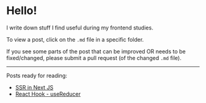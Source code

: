 # Hello!

I write down stuff I find useful during my frontend studies.

To view a post, click on the `.md` file in a specific folder.

If you see some parts of the post that can be improved OR needs to be fixed/changed, please submit a pull request (of the changed `.md` file).

<hr>

Posts ready for reading:

* [SSR in Next JS](./NextJS-SSR/NextJS-SSR.md)
* [React Hook - useReducer](./React-Hook-useReducer/React-Hook-useReducer.md)
